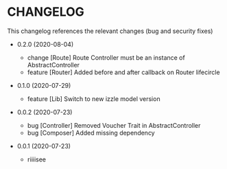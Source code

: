 CHANGELOG
=========

This changelog references the relevant changes (bug and security fixes)

* 0.2.0 (2020-08-04)
    
    * change [Route] Route Controller must be an instance of AbstractController
    * feature [Router] Added before and after callback on Router lifecircle

* 0.1.0 (2020-07-29)
    
    * feature [Lib] Switch to new izzle model version

* 0.0.2 (2020-07-23)

    * bug [Controller] Removed Voucher Trait in AbstractController
    * bug [Composer] Added missing dependency 

* 0.0.1 (2020-07-23)

    * riiiisee
